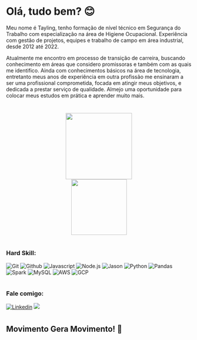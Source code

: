 # Olá, tudo bem? :blush:

Meu nome é Tayling, tenho formação de nível técnico em Segurança do Trabalho com especialização na área de Higiene Ocupacional. Experiência com gestão de projetos, equipes e trabalho de campo em área industrial, desde 2012 até 2022. 

Atualmente me encontro em processo de transição de carreira, buscando conhecimento em áreas que considero promissoras e também com as quais me identifico. Ainda com conhecimentos básicos na área de tecnologia, entretanto meus anos de experiência em outra profissão me ensinaram a ser uma profissional comprometida, focada em atingir meus objetivos, e dedicada a prestar serviço de qualidade. Almejo uma oportunidade para colocar meus estudos em prática e aprender muito mais. 

#

<div align="center">
  <a href="https://github.com/Tayling-Ng">
    <img height="180em" src="https://github-readme-stats.vercel.app/api?username=Tayling-Ng&show_icons=true&theme=dracula&include_all_commits=true&count_private=true"/>
  </a>
</div>

<div align="center">
  <a href="https://github.com/Tayling-Ng">
    <img height="151em" src="https://github-readme-stats.vercel.app/api/top-langs/?username=Tayling-Ng&layout=compact&langs_count=7&theme=dracula"/>
  </a>
</div>

#

### Hard Skill:
![Git](https://img.shields.io/badge/GIT-E44C30?style=for-the-badge&logo=git&logoColor=white)
![Github](https://img.shields.io/badge/GitHub-100000?style=for-the-badge&logo=github&logoColor=white)
![Javascript](https://img.shields.io/badge/JavaScript-323330?style=for-the-badge&logo=javascript&logoColor=F7DF1E)
![Node.js](https://img.shields.io/badge/Node%20js-339933?style=for-the-badge&logo=nodedotjs&logoColor=white)
![Jason](https://img.shields.io/badge/json-5E5C5C?style=for-the-badge&logo=json&logoColor=white)
![Python](https://img.shields.io/badge/Python-FFD43B?style=for-the-badge&logo=python&logoColor=blue)
![Pandas](https://img.shields.io/badge/Pandas-2C2D72?style=for-the-badge&logo=pandas&logoColor=white)
![Spark](https://img.shields.io/badge/Apache_Spark-FFFFFF?style=for-the-badge&logo=apachespark&logoColor=#E35A16)
![MySQL](https://img.shields.io/badge/MySQL-005C84?style=for-the-badge&logo=mysql&logoColor=white)
![AWS](https://img.shields.io/badge/Amazon_AWS-FF9900?style=for-the-badge&logo=amazonaws&logoColor=white)
![GCP](https://img.shields.io/badge/Google_Cloud-4285F4?style=for-the-badge&logo=google-cloud&logoColor=white)

#

### Fale comigo:
[![Linkedin](https://img.shields.io/badge/LinkedIn-0077B5?style=for-the-badge&logo=linkedin&logoColor=white)](https://www.linkedin.com/in/taylingng/)
<a href = "mailto:taymng@gmail.com"><img src="https://img.shields.io/badge/-Gmail-%23333?style=for-the-badge&logo=gmail&logoColor=white" target="_blank"></a>

#

## Movimento Gera Movimento! :milky_way:

